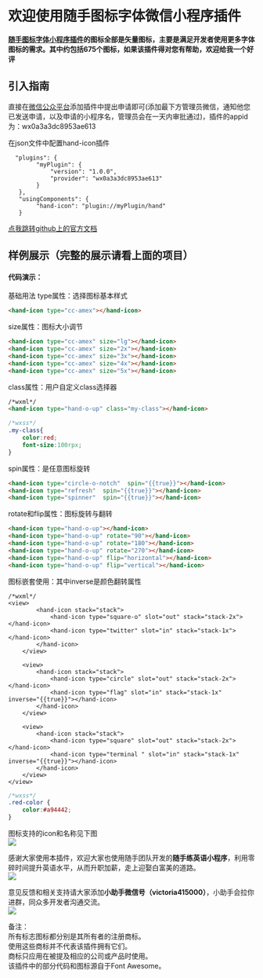# 欢迎使用随手图标字体微信小程序插件

**[随手图标字体小程序插件](https://github.com/tomsmith987/Icon)的图标全部是矢量图标，主要是满足开发者使用更多字体图标的需求。其中约包括675个图标，如果该插件得对您有帮助，欢迎给我一个好评**

## 引入指南
直接在[微信公众平台](https://mp.weixin.qq.com/)添加插件中提出申请即可(添加最下方管理员微信，通知他您已发送申请，以及申请的小程序名，管理员会在一天内审批通过)，插件的appid为：wx0a3a3dc8953ae613

在json文件中配置hand-icon插件
```
  "plugins": {
        "myPlugin": {
            "version": "1.0.0",
            "provider": "wx0a3a3dc8953ae613"
        }
   },
   "usingComponents": {
        "hand-icon": "plugin://myPlugin/hand"
   }
```
[点我跳转github上的官方文档](https://github.com/tomsmith987/Icon "跳转到github官方文档")
## 样例展示（完整的展示请看上面的项目）

#### 代码演示：
基础用法
type属性：选择图标基本样式
```html
<hand-icon type="cc-amex"></hand-icon>
```
size属性：图标大小调节
```html
<hand-icon type="cc-amex" size="lg"></hand-icon>
<hand-icon type="cc-amex" size="2x"></hand-icon>
<hand-icon type="cc-amex" size="3x"></hand-icon>
<hand-icon type="cc-amex" size="4x"></hand-icon>
<hand-icon type="cc-amex" size="5x"></hand-icon>
```
class属性：用户自定义class选择器
```html
/*wxml*/
<hand-icon type="hand-o-up" class="my-class"></hand-icon>
```


```css
/*wxss*/
.my-class{
    color:red;
    font-size:100rpx;
}

```
spin属性：是任意图标旋转
```html
<hand-icon type="circle-o-notch"  spin="{{true}}"></hand-icon>  
<hand-icon type="refresh"  spin="{{true}}"></hand-icon>  
<hand-icon type="spinner"  spin="{{true}}"></hand-icon>
```
rotate和flip属性：图标旋转与翻转
```html
<hand-icon type="hand-o-up"></hand-icon>
<hand-icon type="hand-o-up" rotate="90"></hand-icon>
<hand-icon type="hand-o-up" rotate="180"></hand-icon>
<hand-icon type="hand-o-up" rotate="270"></hand-icon>
<hand-icon type="hand-o-up" flip="horizontal"></hand-icon>
<hand-icon type="hand-o-up" flip="vertical"></hand-icon>
```
图标嵌套使用：其中inverse是颜色翻转属性
```
/*wxml*/
<view>
        <hand-icon stack="stack">
            <hand-icon type="square-o" slot="out" stack="stack-2x"></hand-icon>
            <hand-icon type="twitter" slot="in" stack="stack-1x"></hand-icon>
        </hand-icon>
    </view>

    <view>
        <hand-icon stack="stack">
            <hand-icon type="circle" slot="out" stack="stack-2x"></hand-icon>
            <hand-icon type="flag" slot="in" stack="stack-1x" inverse="{{true}}"></hand-icon>
        </hand-icon>
    </view>

    <view>
        <hand-icon stack="stack">
            <hand-icon type="square" slot="out" stack="stack-2x"></hand-icon>
            <hand-icon type="terminal " slot="in" stack="stack-1x" inverse="{{true}}"></hand-icon>
        </hand-icon>
    </view>
</view>
```
```css
/*wxss*/
.red-color {
    color:#a94442;
}
```
图标支持的icon和名称见下图  
![](https://github.com/tomsmith987/README_IMAGE/blob/master/icon/icon.png)


感谢大家使用本插件，欢迎大家也使用随手团队开发的**随手练英语小程序**，利用零碎时间提升英语水平，从而升职加薪，走上迎娶白富美的道路。  
![](https://github.com/tomsmith987/README_IMAGE/blob/master/icon/hand_english_qrcode.jpg)


意见反馈和相关支持请大家添加**小助手微信号（victoria415000）**，小助手会拉你进群，同众多开发者沟通交流。  
![](https://github.com/tomsmith987/README_IMAGE/blob/master/icon/service_qrcode.jpeg)






备注：  
所有标志图标都分别是其所有者的注册商标。  
使用这些商标并不代表该插件拥有它们。  
商标只应用在被提及相应的公司或产品时使用。  
该插件中的部分代码和图标源自于Font Awesome。  


